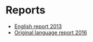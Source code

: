 #  Reports

* [English report 2013](http://cdr.eionet.europa.eu/li/eu/inspire/reporting/envuuzr1w/)
* [Original language report 2016](http://cdr.eionet.europa.eu/li/eu/inspire/reporting/envvzcb1g)







